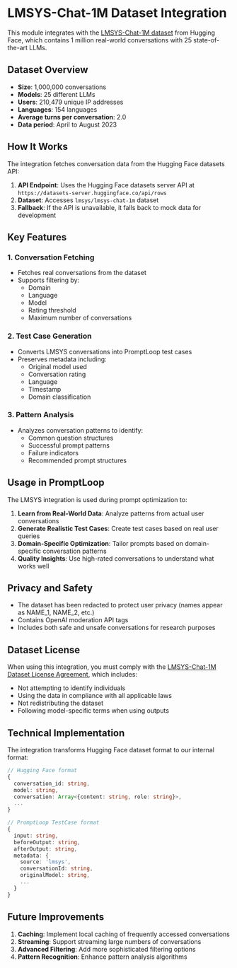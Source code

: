 # LMSYS-Chat-1M Dataset Integration

This module integrates with the [LMSYS-Chat-1M dataset](https://huggingface.co/datasets/lmsys/lmsys-chat-1m) from Hugging Face, which contains 1 million real-world conversations with 25 state-of-the-art LLMs.

## Dataset Overview

- **Size**: 1,000,000 conversations
- **Models**: 25 different LLMs
- **Users**: 210,479 unique IP addresses
- **Languages**: 154 languages
- **Average turns per conversation**: 2.0
- **Data period**: April to August 2023

## How It Works

The integration fetches conversation data from the Hugging Face datasets API:

1. **API Endpoint**: Uses the Hugging Face datasets server API at `https://datasets-server.huggingface.co/api/rows`
2. **Dataset**: Accesses `lmsys/lmsys-chat-1m` dataset
3. **Fallback**: If the API is unavailable, it falls back to mock data for development

## Key Features

### 1. Conversation Fetching
- Fetches real conversations from the dataset
- Supports filtering by:
  - Domain
  - Language
  - Model
  - Rating threshold
  - Maximum number of conversations

### 2. Test Case Generation
- Converts LMSYS conversations into PromptLoop test cases
- Preserves metadata including:
  - Original model used
  - Conversation rating
  - Language
  - Timestamp
  - Domain classification

### 3. Pattern Analysis
- Analyzes conversation patterns to identify:
  - Common question structures
  - Successful prompt patterns
  - Failure indicators
  - Recommended prompt structures

## Usage in PromptLoop

The LMSYS integration is used during prompt optimization to:

1. **Learn from Real-World Data**: Analyze patterns from actual user conversations
2. **Generate Realistic Test Cases**: Create test cases based on real user queries
3. **Domain-Specific Optimization**: Tailor prompts based on domain-specific conversation patterns
4. **Quality Insights**: Use high-rated conversations to understand what works well

## Privacy and Safety

- The dataset has been redacted to protect user privacy (names appear as NAME_1, NAME_2, etc.)
- Contains OpenAI moderation API tags
- Includes both safe and unsafe conversations for research purposes

## Dataset License

When using this integration, you must comply with the [LMSYS-Chat-1M Dataset License Agreement](https://huggingface.co/datasets/lmsys/lmsys-chat-1m), which includes:

- Not attempting to identify individuals
- Using the data in compliance with all applicable laws
- Not redistributing the dataset
- Following model-specific terms when using outputs

## Technical Implementation

The integration transforms Hugging Face dataset format to our internal format:

```typescript
// Hugging Face format
{
  conversation_id: string,
  model: string,
  conversation: Array<{content: string, role: string}>,
  ...
}

// PromptLoop TestCase format
{
  input: string,
  beforeOutput: string,
  afterOutput: string,
  metadata: {
    source: 'lmsys',
    conversationId: string,
    originalModel: string,
    ...
  }
}
```

## Future Improvements

1. **Caching**: Implement local caching of frequently accessed conversations
2. **Streaming**: Support streaming large numbers of conversations
3. **Advanced Filtering**: Add more sophisticated filtering options
4. **Pattern Recognition**: Enhance pattern analysis algorithms 